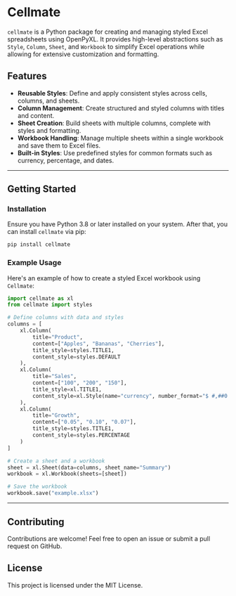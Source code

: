 # Cellmate

`cellmate` is a Python package for creating and managing styled Excel spreadsheets using OpenPyXL. It provides high-level abstractions such as `Style`, `Column`, `Sheet`, and `Workbook` to simplify Excel operations while allowing for extensive customization and formatting.

## Features
- **Reusable Styles**: Define and apply consistent styles across cells, columns, and sheets.
- **Column Management**: Create structured and styled columns with titles and content.
- **Sheet Creation**: Build sheets with multiple columns, complete with styles and formatting.
- **Workbook Handling**: Manage multiple sheets within a single workbook and save them to Excel files.
- **Built-in Styles**: Use predefined styles for common formats such as currency, percentage, and dates.

---

## Getting Started

### Installation
Ensure you have Python 3.8 or later installed on your system. After that, you can install `cellmate` via pip:

```bash
pip install cellmate
```

### Example Usage
Here's an example of how to create a styled Excel workbook using `Cellmate`:

```python
import cellmate as xl
from cellmate import styles

# Define columns with data and styles
columns = [
    xl.Column(
        title="Product",
        content=["Apples", "Bananas", "Cherries"],
        title_style=styles.TITLE1,
        content_style=styles.DEFAULT
    ),
    xl.Column(
        title="Sales",
        content=["100", "200", "150"],
        title_style=xl.TITLE1,
        content_style=xl.Style(name="currency", number_format="$ #,##0.00")
    ),
    xl.Column(
        title="Growth",
        content=["0.05", "0.10", "0.07"],
        title_style=styles.TITLE1,
        content_style=styles.PERCENTAGE
    )
]

# Create a sheet and a workbook
sheet = xl.Sheet(data=columns, sheet_name="Summary")
workbook = xl.Workbook(sheets=[sheet])

# Save the workbook
workbook.save("example.xlsx")
```

---

## Contributing
Contributions are welcome! Feel free to open an issue or submit a pull request on GitHub.

## License
This project is licensed under the MIT License.

